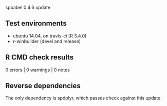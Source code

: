 spbabel 0.4.6 update

## Test environments
* ubuntu 14.04, on travis-ci (R 3.4.0)
* r-winbuilder (devel and release)

## R CMD check results

0 errors | 0 warnings | 0 notes

## Reverse dependencies

The only dependency is spdplyr, which passes check against this update. 

